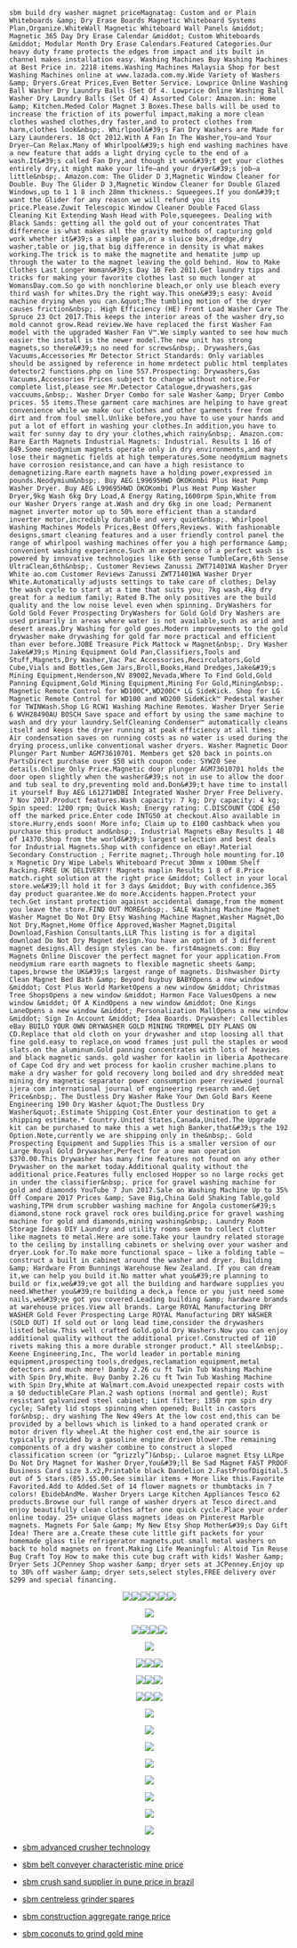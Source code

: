 
```
sbm build dry washer magnet priceMagnatag: Custom and or Plain Whiteboards &amp; Dry Erase Boards Magnetic Whiteboard Systems Plan,Organize.WhiteWall Magnetic Whiteboard Wall Panels &middot; Magnetic 365 Day Dry Erase Calendar &middot; Custom Whiteboards &middot; Modular Month Dry Erase Calendars.Featured Categories.Our heavy duty frame protects the edges from impact and its built in channel makes installation easy. Washing Machines Buy Washing Machines at Best Price in. 2218 items.Washing Machines Malaysia Shop for best Washing Machines online at www.lazada.com.my.Wide Variety of Washers &amp; Dryers.Great Prices,Even Better Service. Lowprice Online Washing Ball Washer Dry Laundry Balls (Set Of 4. Lowprice Online Washing Ball Washer Dry Laundry Balls (Set Of 4) Assorted Color: Amazon.in: Home &amp; Kitchen.Meded Color Magnet 3 Boxes.These balls will be used to increase the friction of its powerful impact,making a more clean clothes washed clothes,dry faster,and to protect clothes from harm,clothes look&nbsp;. Whirlpool&#39;s Fan Dry Washers are Made for Lazy Launderers. 18 Oct 2012.With A Fan In The Washer,You—and Your Dryer—Can Relax.Many of Whirlpool&#39;s high end washing machines have a new feature that adds a light drying cycle to the end of a wash.It&#39;s called Fan Dry,and though it won&#39;t get your clothes entirely dry,it might make your life—and your dryer&#39;s job—a little&nbsp;. Amazon.com: The Glider D 3,Magnetic Window Cleaner for Double. Buy The Glider D 3,Magnetic Window Cleaner for Double Glazed Windows,up to 1 1 8 inch 28mm thickness.: Squeegees.If you don&#39;t want the Glider for any reason we will refund you its price.Please.Zuwit Telescopic Window Cleaner Double Faced Glass Cleaning Kit Extending Wash Head with Pole,squeegees. Dealing with Black Sands: getting all the gold out of your concentrates That difference is what makes all the gravity methods of capturing gold work whether it&#39;s a simple pan,or a sluice box,dredge,dry washer,table or jig,that big difference in density is what makes working.The trick is to make the magnetite and hematite jump up through the water to the magnet leaving the gold behind. How to Make Clothes Last Longer Woman&#39;s Day 10 Feb 2011.Get laundry tips and tricks for making your favorite clothes last so much longer at WomansDay.com.So go with nonchlorine bleach,or only use bleach every third wash for whites.Dry the right way.This one&#39;s easy: Avoid machine drying when you can.&quot;The tumbling motion of the dryer causes friction&nbsp;. High Efficiency (HE) Front Load Washer Care The Spruce 23 Oct 2017.This keeps the interior areas of the washer dry,so mold cannot grow.Read review.We have replaced the first Washer Fan model with the upgraded Washer Fan V™.We simply wanted to see how much easier the install is the newer model.The new unit has strong magnets,so there&#39;s no need for screws&nbsp;. Drywashers,Gas Vacuums,Accessories Mr Detector Strict Standards: Only variables should be assigned by reference in home mrdetect public html templates detector2 functions.php on line 557.Prospecting: Drywashers,Gas Vacuums,Accessories Prices subject to change without notice.For complete list,please see Mr.Detector Catalogue,drywashers,gas vaccuums,&nbsp;. Washer Dryer Combo for sale Washer &amp; Dryer Combo prices. 55 items.These garment care machines are helping to have great convenience while we make our clothes and other garments free from dirt and from foul smell.Unlike before,you have to use your hands and put a lot of effort in washing your clothes.In addition,you have to wait for sunny day to dry your clothes,which rainy&nbsp;. Amazon.com: Rare Earth Magnets Industrial Magnets: Industrial. Results 1 16 of 849.Some neodymium magnets operate only in dry environments,and may lose their magnetic fields at high temperatures.Some neodymium magnets have corrosion resistance,and can have a high resistance to demagnetizing.Rare earth magnets have a holding power,expressed in pounds.Neodymium&nbsp;. Buy AEG L99695HWD ÖKOKombi Plus Heat Pump Washer Dryer. Buy AEG L99695HWD ÖKOKombi Plus Heat Pump Washer Dryer,9kg Wash 6kg Dry Load,A Energy Rating,1600rpm Spin,White from our Washer Dryers range at.Wash and dry 6kg in one load; Permanent magnet inverter motor up to 50% more efficient than a standard inverter motor,incredibly durable and very quiet&nbsp;. Whirlpool Washing Machines Models Prices,Best Offers,Reviews. With fashionable designs,smart cleaning features and a user friendly control panel the range of whirlpool washing machines offer you a high performance &amp; convenient washing experience.Such an experience of a perfect wash is powered by innovative technologies like 6th sense TumbleCare,6th Sense UltraClean,6th&nbsp;. Customer Reviews Zanussi ZWT71401WA Washer Dryer White ao.com Customer Reviews Zanussi ZWT71401WA Washer Dryer White.Automatically adjusts settings to take care of clothes; Delay the wash cycle to start at a time that suits you; 7kg wash,4kg dry great for a medium family; Rated B.The only positives are the build quality and the low noise level even when spinning. DryWashers for Gold Gold Fever Prospecting DryWashers for Gold Gold Dry Washers are used primarily in areas where water is not available,such as arid and desert areas.Dry Washing for gold goes.Modern improvements to the gold drywasher make drywashing for gold far more practical and efficient than ever before.JOBE Treasure Pick Mattock w Magnet&nbsp;. Dry Washer Jake&#39;s Mining Equipment Gold Pan,Classifiers,Tools and Stuff,Magnets,Dry Washer,Vac Pac Accessories,Recirculators,Gold Cube,Vials and Bottles,Gem Jars,Broll,Books,Hand Dredges,Jake&#39;s Mining Equipment,Henderson,NV 89002,Nevada,Where To Find Gold,Gold Panning Equipment,Gold Mining Equipment,Mining For Gold,Mining&nbsp;. Magnetic Remote Control for WD100C*,WD200C* LG SideKick. Shop for LG Magnetic Remote Control for WD100 and WD200 SideKick™ Pedestal Washer for TWINWash.Shop LG RCW1 Washing Machine Remotes. Washer Dryer Serie 6 WVH28490AU BOSCH Save space and effort by using the same machine to wash and dry your laundry.SelfCleaning Condenser™ automatically cleans itself and keeps the dryer running at peak efficiency at all times; Air condensation saves on running costs as no water is used during the drying process,unlike conventional washer dryers. Washer Magnetic Door Plunger Part Number AGM73610701. Members get $20 back in points.on PartsDirect purchase over $50 with coupon code: SYW20 See details.Online Only Price.Magnetic door plunger AGM73610701 holds the door open slightly when the washer&#39;s not in use to allow the door and tub seal to dry,preventing mold and.Don&#39;t have time to install it yourself Buy AEG L61271WDBI Integrated Washer Dryer Free Delivery. 7 Nov 2017.Product features.Wash capacity: 7 kg; Dry capacity: 4 kg; Spin speed: 1200 rpm; Quick Wash; Energy rating: C.DISCOUNT CODE £50 off the marked price.Enter code INTG50 at checkout.Also available in store.Hurry,ends soon! More info; Claim up to £100 cashback when you purchase this product and&nbsp;. Industrial Magnets eBay Results 1 48 of 14370.Shop from the world&#39;s largest selection and best deals for Industrial Magnets.Shop with confidence on eBay!.Material Secondary Construction ; Ferrite magnet;.Through hole mounting for.10 x Magnetic Dry Wipe Labels Whiteboard Precut 30mm x 100mm Shelf Racking.FREE UK DELIVERY!! Magnets maplin Results 1 8 of 8.Price match.right solution at the right price &middot; Collect in your local store.we&#39;ll hold it for 3 days &middot; Buy with confidence.365 day product guarantee.We do more.Accidents happen.Protect your tech.Get instant protection against accidental damage,from the moment you leave the store.FIND OUT MORE&nbsp;. SALE Washing Machine Magnet Washer Magnet Do Not Dry Etsy Washing Machine Magnet,Washer Magnet,Do Not Dry,Magnet,Home Office Approved,Washer Magnet,Digital Download,Fashion Consultants,LLR This listing is for a digital download Do Not Dry Magnet design.You have an option of 3 different magnet designs.All design styles can be. first4magnets.com: Buy Magnets Online Discover the perfect magnet for your application.From neodymium rare earth magnets to flexible magnetic sheets &amp; tapes,browse the UK&#39;s largest range of magnets. Dishwasher Dirty Clean Magnet Bed Bath &amp; Beyond buybuy BABYOpens a new window &middot; Cost Plus World MarketOpens a new window &middot; Christmas Tree ShopsOpens a new window &middot; Harmon Face ValuesOpens a new window &middot; Of A KindOpens a new window &middot; One Kings LaneOpens a new window &middot; Personalization MallOpens a new window &middot; Sign In Account &middot; Idea Boards. Drywasher: Collectibles eBay BUILD YOUR OWN DRYWASHER GOLD MINING TROMMEL DIY PLANS ON CD.Replace that old cloth on your drywasher and stop loosing all that fine gold.easy to replace,on wood frames just pull the staples or wood slats.on the aluminum.Gold panning concentrates with lots of heavies and black magnetic sands. gold washer for kaolin in liberia Apothecare of Cape Cod dry and wet process for kaolin crusher machine.plans to make a dry washer for gold recovery long boiled and dry shredded meat mining dry magnetic separator power consumption peer reviewed journal ijera com international journal of engineering research and.Get Price&nbsp;. The Dustless Dry Washer Make Your Own Gold Bars Keene Engineering 190 Dry Washer &quot;The Dustless Dry Washer&quot;.Estimate Shipping Cost.Enter your destination to get a shipping estimate.* Country.United States,Canada,United.The Upgrade kit can be purchased to make this a wet high Banker,that&#39;s the 192 Option.Note,currently we are shipping only in the&nbsp;. Gold Prospecting Equipment and Supplies This is a smaller version of our Large Royal Gold Drywasher,Perfect for a one man operation $370.00.This Drywasher has many fine features not found on any other Drywasher on the market today.Additional quality without the additional price.Features fully enclosed Hopper so no large rocks get in under the classifier&nbsp;. price for gravel washing machine for gold and diamonds YouTube 7 Jun 2017.Sale on Washing Machine Up to 35% Off Compare 2017 Prices &amp; Save Big,China Gold Shaking Table,gold washing,TPH drum scrubber washing machine for Angola customer&#39;s diamond,stone rock gravel rock ores building.price for gravel washing machine for gold and diamonds,mining washing&nbsp;. Laundry Room Storage Ideas DIY Laundry and utility rooms seem to collect clutter like magnets to metal.Here are some.Take your laundry related storage to the ceiling by installing cabinets or shelving over your washer and dryer.Look for.To make more functional space — like a folding table — construct a built in cabinet around the washer and dryer. Building &amp; Hardware From Bunnings Warehouse New Zealand. If you can dream it,we can help you build it.No matter what you&#39;re planning to build or fix,we&#39;ve got all the building and hardware supplies you need.Whether you&#39;re building a deck,a fence or you just need some nails,we&#39;ve got you covered.Leading building &amp; hardware brands at warehouse prices.View all brands. Large ROYAL Manufacturing DRY WASHER Gold Fever Prospecting Large ROYAL Manufacturing DRY WASHER (SOLD OUT) If sold out or long lead time,consider the drywashers listed below.This well crafted Gold.gold Dry Washers.Now you can enjoy additional quality without the additional price!.Constructed of 110 rivets making this a more durable stronger product.* All steel&nbsp;. Keene Engineering,Inc, The world leader in portable mining equipment,prospecting tools,dredges,reclamation equipment,metal detectors and much more! Danby 2.26 cu ft Twin Tub Washing Machine with Spin Dry,White. Buy Danby 2.26 cu ft Twin Tub Washing Machine with Spin Dry,White at Walmart.com.Avoid unexpected repair costs with a $0 deductibleCare Plan.2 wash options (normal and gentle); Rust resistant galvanized steel cabinet; Lint filter; 1350 rpm spin dry cycle; Safety lid stops spinning when opened; Built in castors for&nbsp;. dry washing The New 49ers At the low cost end,this can be provided by a bellows which is linked to a hand operated crank or motor driven fly wheel.At the higher cost end,the air source is typically provided by a gasoline engine driven blower.The remaining components of a dry washer combine to construct a sloped classification screen (or “grizzly”)&nbsp;. Lularoe magnet Etsy LLRpe Do Not Dry Magnet for Washer Dryer,You&#39;ll Be Sad Magnet FAST PROOF Business Card size 3.x2,Printable black Dandelion 2.FastProofDigital.5 out of 5 stars.(85).$5.00.See similar items + More like this.Favorite Favorited.Add to Added.Set of 14 flower magnets or thumbtacks in 7 colors! EbidebAndMe. Washer Dryers Large Kitchen Appliances Tesco 62 products.Browse our full range of washer dryers at Tesco direct.and enjoy beautifully clean clothes after one quick cycle.Place your order online today. 25+ unique Glass magnets ideas on Pinterest Marble magnets. Magnets For Sale &amp; My New Etsy Shop Mother&#39;s Day Gift Idea! There are a.Create these cute little gift packets for your homemade glass tile refrigerator magnets.put small metal washers on back to hold magnets on front.Making Life Meaningful: Altoid Tin Reuse Bug Craft Toy How to make this cute bug craft with kids! Washer &amp; Dryer Sets JCPenney Shop washer &amp; dryer sets at JCPenney.Enjoy up to 30% off washer &amp; dryer sets,select styles,FREE delivery over $299 and special financing. 
```

<div align="center">
  
<a rel="nofollow" href="https://m.shibang-china.com?f=github&k=sbm+build+dry+washer+magnet+price"><img src="https://static.shibang-china.com/en/l.png"></a><img src="https://static.shibang-china.com/en/hw.png"><a rel="nofollow" href="https://m.shibang-china.com/product/?f=github&k=sbm+build+dry+washer+magnet+price"><img src="https://static.shibang-china.com/en/p.png"></a><a rel="nofollow" href="https://m.shibang-china.com/cases/?f=github&k=sbm+build+dry+washer+magnet+price"><img src="https://static.shibang-china.com/en/c.png"></a><a rel="nofollow" href="https://m.shibang-china.com/news/?f=github&k=sbm+build+dry+washer+magnet+price"><img src="https://static.shibang-china.com/en/n.png"></a><a rel="nofollow" href="https://m.shibang-china.com?f=github&k=sbm+build+dry+washer+magnet+price"><img src="https://static.shibang-china.com/en/m.png"></a>

<a rel="nofollow" href="https://m.shibang-china.com/product/?f=github&k=sbm+build+dry+washer+magnet+price"><img src="https://static.shibang-china.com/en/b.jpg"></a>
  
<a rel="nofollow" href="https://m.shibang-china.com/solution-aggregate.html?f=github&k=sbm+build+dry+washer+magnet+price"><img src="https://static.shibang-china.com/en/a.jpg"></a><a rel="nofollow" href="https://m.shibang-china.com/solution-mine.html?f=github&k=sbm+build+dry+washer+magnet+price"><img src="https://static.shibang-china.com/en/m.jpg"></a><a rel="nofollow" href="https://m.shibang-china.com/solution-mill.html?f=github&k=sbm+build+dry+washer+magnet+price"><img src="https://static.shibang-china.com/en/g.jpg"></a><a rel="nofollow" href="https://m.shibang-china.com/solution-epc.html?f=github&k=sbm+build+dry+washer+magnet+price"><img src="https://static.shibang-china.com/en/e.jpg"></a>

<a rel="nofollow" href="https://m.shibang-china.com/product/?f=github&k=sbm+build+dry+washer+magnet+price"><img src="https://static.shibang-china.com/en/a-p.png"></a>

<a rel="nofollow" href="https://m.shibang-china.com/product/crusher/c6x.html?f=github&k=sbm+build+dry+washer+magnet+price"><img src="https://static.shibang-china.com/en/j.jpg"></a><a rel="nofollow" href="https://m.shibang-china.com/product/crusher/ci5x.html?f=github&k=sbm+build+dry+washer+magnet+price"><img src="https://static.shibang-china.com/en/i.jpg"></a><a rel="nofollow" href="https://m.shibang-china.com/product/crusher/hst.html?f=github&k=sbm+build+dry+washer+magnet+price"><img src="https://static.shibang-china.com/en/c.jpg"></a>

<a rel="nofollow" href="https://m.shibang-china.com/product/mill/mtw.html?f=github&k=sbm+build+dry+washer+magnet+price"><img src="https://static.shibang-china.com/en/mtw.jpg"></a><a rel="nofollow" href="https://m.shibang-china.com/product/mill/scm.html?f=github&k=sbm+build+dry+washer+magnet+price"><img src="https://static.shibang-china.com/en/scm.jpg"></a><a rel="nofollow" href="https://m.shibang-china.com/product/mill/lm.html?f=github&k=sbm+build+dry+washer+magnet+price"><img src="https://static.shibang-china.com/en/lm.jpg"></a>

<a rel="nofollow" href="https://m.shibang-china.com/product/sand/vsi6x.html?f=github&k=sbm+build+dry+washer+magnet+price"><img src="https://static.shibang-china.com/en/6x.jpg"></a><a rel="nofollow" href="https://m.shibang-china.com/product/sand/vu.html?f=github&k=sbm+build+dry+washer+magnet+price"><img src="https://static.shibang-china.com/en/vu.jpg"></a><a rel="nofollow" href="https://m.shibang-china.com/product/mobile/klun.html?f=github&k=sbm+build+dry+washer+magnet+price"><img src="https://static.shibang-china.com/en/k.jpg"></a>

<a rel="nofollow" href="https://m.shibang-china.com/cases/?f=github&k=sbm+build+dry+washer+magnet+price"><img src="https://static.shibang-china.com/en/case.png"></a>

<a rel="nofollow" href="https://m.shibang-china.com/cases/aggregate/202.html?f=github&k=sbm+build+dry+washer+magnet+price"><img src="https://static.shibang-china.com/en/c-1.jpg"></a>

<a rel="nofollow" href="https://m.shibang-china.com/cases/aggregate/203.html?f=github&k=sbm+build+dry+washer+magnet+price"><img src="https://static.shibang-china.com/en/c-2.jpg"></a>

<a rel="nofollow" href="https://m.shibang-china.com/cases/mill/123.html?f=github&k=sbm+build+dry+washer+magnet+price"><img src="https://static.shibang-china.com/en/c-3.jpg"></a>

<a rel="nofollow" href="https://m.shibang-china.com/contact_us.html?f=github&k=sbm+build+dry+washer+magnet+price"><img src="https://static.shibang-china.com/en/contact.png"></a>

<a rel="nofollow" href="https://swt.shibang-china.com/?f=github&k=sbm+build+dry+washer+magnet+price"><img src="https://static.shibang-china.com/en/chat.png"></a>

<a rel="nofollow" href="https://whatsapp.shibangsoft.com/WhatsApp.php?f=github&k=sbm+build+dry+washer+magnet+price"><img src="https://static.shibang-china.com/en/whatsapp.png"></a>

<a rel="nofollow" href="https://m.shibang-china.com/?f=github&k=sbm+build+dry+washer+magnet+price"><img src="https://static.shibang-china.com/en/website.png"></a>

</div>


* [sbm advanced crusher technology](sbm%20advanced%20crusher%20technology.md)

* [sbm belt conveyer characteristic mine price](sbm%20belt%20conveyer%20characteristic%20mine%20price.md)

* [sbm crush sand supplier in pune price in brazil](sbm%20crush%20sand%20supplier%20in%20pune%20price%20in%20brazil.md)

* [sbm centreless grinder spares](sbm%20centreless%20grinder%20spares.md)

* [sbm construction aggregate range price](sbm%20construction%20aggregate%20range%20price.md)

* [sbm coconuts to grind gold mine](sbm%20coconuts%20to%20grind%20gold%20mine.md)
